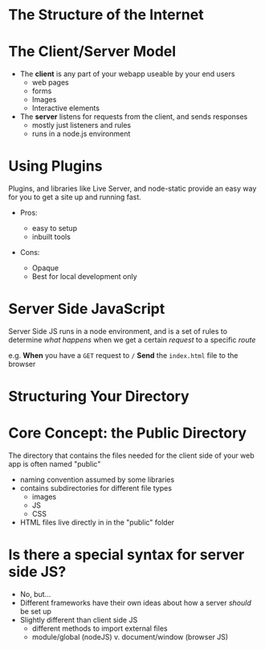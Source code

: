 # The Structure of the Internet

<!--Picture of server requests pinging around -->

# The Client/Server Model

* The **client** is any part of your webapp useable by your end users
  * web pages
  * forms
  * Images
  * Interactive elements
* The **server** listens for requests from the client, and sends responses
  * mostly just listeners and rules
  * runs in a node.js environment

# Using Plugins

Plugins, and libraries like Live Server, and node-static provide an easy way for you to get a site up and running fast.

* Pros:
  * easy to setup
  * inbuilt tools

* Cons:
  * Opaque
  * Best for local development only

# Server Side JavaScript

Server Side JS runs in a node environment, and is a set of rules to determine *what happens* when we get a certain *request* to a specific *route*

e.g. **When** you have a `GET` request to `/` **Send** the `index.html` file to the browser

# Structuring Your Directory

<!--Image goes here. Boxes in boxes-->

# Core Concept: the Public Directory

The directory that contains the files needed for the client side of your web app is often named "public"

* naming convention assumed by some libraries
* contains subdirectories for different file types
  * images
  * JS
  * CSS
* HTML files live directly in in the "public" folder

# Is there a special syntax for server side JS?

* No, but...
* Different frameworks have their own ideas about how a server *should* be set up
* Slightly different than client side JS
  * different methods to import external files
  * module/global (nodeJS) v. document/window (browser JS)